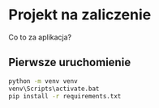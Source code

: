 # Projekt na zaliczenie

Co to za aplikacja?

## Pierwsze uruchomienie

```bash
python -m venv venv
venv\Scripts\activate.bat
pip install -r requirements.txt
```
